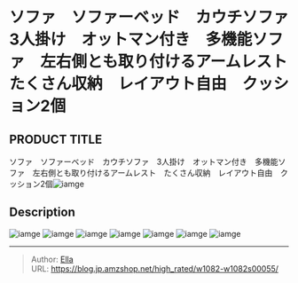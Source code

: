 # ソファ　ソファーベッド　カウチソファ　3人掛け　オットマン付き　多機能ソファ　左右側とも取り付けるアームレスト　たくさん収納　レイアウト自由　クッション2個


## PRODUCT TITLE 

ソファ　ソファーベッド　カウチソファ　3人掛け　オットマン付き　多機能ソファ　左右側とも取り付けるアームレスト　たくさん収納　レイアウト自由　クッション2個![iamge](https://b2bfiles1.gigab2b.cn/image/wkseller/10588/20211117_6510a39042beb010a7454bff1638c9fe.jpg)

## Description











![iamge](https://b2bfiles1.gigab2b.cn/image/wkseller/10588/20211107_707ecc3c53b1980128baa2ca2a4aa690.jpg)
![iamge](https://b2bfiles1.gigab2b.cn/image/wkseller/10588/20211117_295752642969ca833ef2c529f1ba1b68.jpg)
![iamge](https://b2bfiles1.gigab2b.cn/image/wkseller/10588/20211117_9f4f9c4c6ef6539faeabd5f9f9ea81ae.jpg)
![iamge](https://b2bfiles1.gigab2b.cn/image/wkseller/10588/20211117_a7fda786eafb11c06d5d70c97d0e3ad5.jpg)
![iamge](https://b2bfiles1.gigab2b.cn/image/wkseller/10588/20211117_939d121beb6248b5a9b29da56661d428.jpg)
![iamge](https://b2bfiles1.gigab2b.cn/image/wkseller/10588/20211117_01bbfc1a386738b5edc70ecbd120a8b7.jpg)
![iamge](https://b2bfiles1.gigab2b.cn/image/wkseller/10588/20211117_d81e7aa654a3985530f50803efe68b77.jpg)


---

> Author: [Ella](https://blog.jp.amzshop.net/)  
> URL: https://blog.jp.amzshop.net/high_rated/w1082-w1082s00055/  

